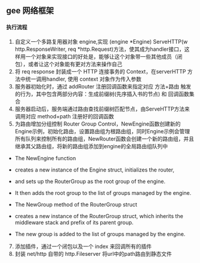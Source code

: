 ## gee 网络框架

#### 执行流程
1. 自定义一个多路复用器对象 engine,实现 (engine *Engine) ServeHTTP(w http.ResponseWriter, req *http.Request)方法，使其成为handler接口，这样用一个对象来实现接口的好处是，能够让这个对象带一些其他成员（闭包），或者让这个对象能有更对方法来操作自己
2. 将 req response 封装成一个 HTTP 连接事务的 Context，在serverHTTP 方法中统一调用handler, 使用 context 对象作为传入参数
3. 服务器初始化时，通过 addRouter 注册回调函数来指定对应 方法+路由 触发的行为，其中包含两部分内容：生成前缀树(先序插入书的节点) 和 回调函数集合
4. 服务器启动后，服务端通过路由查找前缀树匹配节点，由ServeHTTP方法来调用对应 method+path 注册好的回调函数
5. 为路由增加分组控制 Router Group Control，NewEngine函数创建新的Engine示例，初始化路由，设置路由组为根路由组，同时Engine示例会管理所有队列来控制所有的路由组，NewRouter函数会创建一个新的路由组，并且继承其父路由组，将新的路由组添加到engine的全局路由组队列中

+ 	The NewEngine function
+  creates a new instance of the Engine struct, initializes the router,
+   and sets up the RouterGroup as the root group of the engine.
+   It then adds the root group to the list of groups managed by the engine.

+	The NewGroup method of the RouterGroup struct
+ creates a new instance of the RouterGroup struct, which inherits the middleware stack and prefix of its parent group.
+ The new group is added to the list of groups managed by the engine.

7. 添加插件，通过一个闭包以及一个 index 来回调所有的插件
8. 封装 net/http 自带的 http.Fileserver 将url中的path路由到静态文件